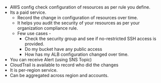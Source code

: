 - AWS config check configuration of resources as per rule you define.
- Its a paid service.
  - Record the change in configuration of resources over time.
  - It helps you audit the security of your resources as per your organization compliance rule.
  - Few use cases - 
	  - Check the security group and see if no-restricted SSH access is provided. 
	  - Do my bucket have any public access
	  - How has my ALB configuration changed over time.
- You can receive Alert  (using SNS Topic)
- CloudTrail is available to record who did the changes
- It is per-region service.
- Can be aggregated across region and accounts.

